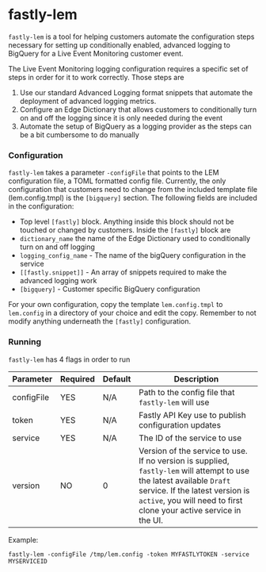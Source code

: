 # fastly-lem

`fastly-lem` is a tool for helping customers automate the configuration steps necessary for setting up conditionally enabled, advanced logging to BigQuery for a Live Event Monitoring customer event.

The Live Event Monitoring logging configuration requires a specific set of steps in order for it to work correctly.  Those steps are 

1. Use our standard Advanced Logging format snippets that automate the deployment of advanced logging metrics.
2. Configure an Edge Dictionary that allows customers to conditionally turn on and off the logging since it is only needed during the event
3. Automate the setup of BigQuery as a logging provider as the steps can be a bit cumbersome to do manually 


### Configuration 
`fastly-lem` takes a parameter `-configFile` that points to the LEM configuration file, a TOML formatted config file.  Currently, the only configuration that customers need to change from the included template file (lem.config.tmpl) is the `[bigquery]` section.  The following fields are included in the configuration:

*  Top level `[fastly]` block.  Anything inside this block should not be touched or changed by customers. Inside the `[fastly]` block are 
  * `dictionary_name` the name of the Edge Dictionary used to conditionally turn on and off logging 
  * `logging_config_name` - The name of the bigQuery configuration in the service 
  * `[[fastly.snippet]]` - An array of snippets required to make the advanced logging work
* `[bigquery]` - Customer specific BigQuery configuration   

For your own configuration, copy the template `lem.config.tmpl` to `lem.config` in a directory of your choice and edit the copy.  Remember to not modify anything underneath the `[fastly]` configuration.

### Running 

`fastly-lem` has 4 flags in order to run 

|  Parameter | Required  | Default  | Description| 
|------------|-----------|----------|------------|
| configFile | YES   | N/A  | Path to the config file that `fastly-lem` will use  |  
| token      | YES   | N/A  | Fastly API Key use to publish configuration updates   |   
| service    | YES   | N/A  | The ID of the service to use   |  
| version    | NO    | 0    | Version of the service to use.  If no version is supplied, `fastly-lem` will attempt to use the latest available `Draft` service.  If the latest version is `active`, you will need to first clone your active service in the UI.|

Example:

```fastly-lem -configFile /tmp/lem.config -token MYFASTLYTOKEN -service MYSERVICEID```

